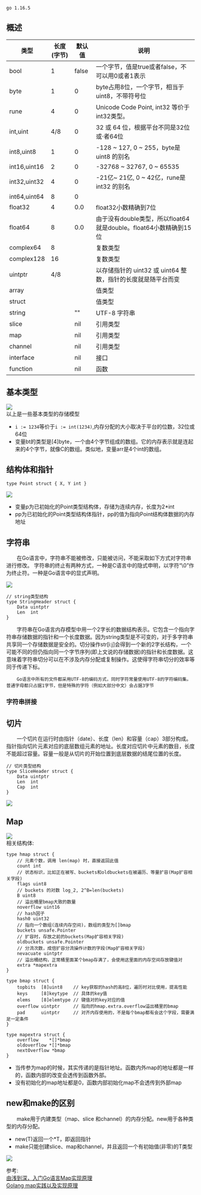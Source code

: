 

`go 1.16.5`


## 概述

| 类型	         | 长度(字节) | 默认值 | 说明 |
| ------------- | --------- | -------- | --------------------------------------- |
| bool	        | 1	        | false	   |一个字节，值是true或者false，不可以用0或者1表示
| byte	        | 1	        | 0	       |byte占用8位，一个字节，相当于uint8，不带符号位
| rune	        | 4	        | 0	       |Unicode Code Point, int32 等价于int32类型。
| int,uint	    | 4/8	    | 0	       |32 或 64 位，根据平台不同是32位或·者64位
| int8,uint8	|  1	    | 0	       |-128 ~ 127, 0 ~ 255，byte是uint8 的别名
| int16,uint16	|  2	    | 0	       |-32768 ~ 32767, 0 ~ 65535
| int32,uint32	|  4	    | 0	       |-21亿~ 21亿, 0 ~ 42亿，rune是int32 的别名
| int64,uint64	|  8	    | 0	       |
| float32	    |  4	    | 0.0	   |float32小数精确到7位
| float64	    |  8	    | 0.0	   |由于没有double类型，所以float64就是double。float64小数精确到15位
| complex64	    |  8	    | 	       |复数类型
| complex128	| 16	    | 	       |复数类型
| uintptr	    | 4/8	    | 	       |以存储指针的 uint32 或 uint64 整数，指针的长度就是随平台而变
| array			|           |          |值类型
| struct	    |		    |          |值类型
| string		|           | ""	   |UTF-8 字符串
| slice		    |           | nil	   |引用类型
| map		    |           |nil	   |引用类型
| channel		|           |nil	   |引用类型
| interface		|           |nil	   |接口
| function		|           |nil	   |函数

## 基本类型 

![](../file/golang/data-structure-1.jpeg)   
以上是一些基本类型的存储模型
* `i := 1234`等价于`i := int(1234)`,内存分配的大小取决于平台的位数，32位或64位
* 变量bt的类型是[4]byte，一个由4个字节组成的数组。它的内存表示就是连起来的4个字节，就像C的数组。类似地，变量arr是4个int的数组。


## 结构体和指针
```
type Point struct { X, Y int }
```
![](../file/golang/data-structure-2.jpeg)

* 变量p为已初始化的Point类型结构体，存储为连续内存，长度为2*int
* pp为已初始化的Point类型结构体指针，pp的值为指向Point结构体数据的内存地址



## 字符串

&emsp;&emsp;在Go语言中，字符串不能被修改，只能被访问，不能采取如下方式对字符串进行修改。
字符串的终止有两种方式，一种是C语言中的隐式申明，以字符“\0”作为终止符。一种是Go语言中的显式声明。   


![](../file/golang/data-structure-string.jpeg)
```
// string类型结构
type StringHeader struct {
	Data uintptr
	Len  int
}
```

&emsp;&emsp;字符串在Go语言内存模型中用一个2字长的数据结构表示。它包含一个指向字符串存储数据的指针和一个长度数据。因为string类型是不可变的，对于多字符串共享同一个存储数据是安全的。切分操作str[i:j]会得到一个新的2字长结构，一个可能不同的但仍指向同一个字节序列(即上文说的存储数据)的指针和长度数据。这意味着字符串切分可以在不涉及内存分配或复制操作。这使得字符串切分的效率等同于传递下标。

&emsp;&emsp;`Go语言中所有的文件都采用UTF-8的编码方式，同时字符常量使用UTF-8的字符编码集。`
`普通字母都只占据1字节，但是特殊的字符（例如大部分中文）会占据3字节`


### 字符串拼接


## 切片
&emsp;&emsp;一个切片在运行时由指针（date）、长度（len）和容量（cap）3部分构成。指针指向切片元素对应的底层数组元素的地址。长度对应切片中元素的数目，长度不能超过容量。容量一般是从切片的开始位置到底层数据的结尾位置的长度。

```
// 切片类型结构
type SliceHeader struct {
	Data uintptr
	Len  int
	Cap  int
}
```

![](../file/golang/data-structure-slice.jpeg)


## Map
![](../file/golang/data-structure-map.jpeg)    
相关结构体:
```
type hmap struct {
	// 元素个数，调用 len(map) 时，直接返回此值
	count int
	// 状态标识，比如正在被写、buckets和oldbuckets在被遍历、等量扩容(Map扩容相关字段)
	flags uint8
	// buckets 的对数 log_2, 2^B=len(buckets)
	B uint8 
	// 溢出桶里bmap大致的数量
	noverflow uint16
	// hash因子
	hash0 uint32 
	// 指向一个数组(连续内存空间)，数组的类型为[]bmap
	buckets unsafe.Pointer 
	// 扩容时，存放之前的buckets(Map扩容相关字段)
	oldbuckets unsafe.Pointer 
	// 分流次数，成倍扩容分流操作计数的字段(Map扩容相关字段)
	nevacuate uintptr 
	// 溢出桶结构，正常桶里面某个bmap存满了，会使用这里面的内存空间存放键值对
	extra *mapextra 
}

type bmap struct {
    topbits  [8]uint8    // key获取的hash的高8位，遍历时对比使用，提高性能
    keys     [8]keytype  // 具体的key值
    elems    [8]elemtype // 键值对的key对应的值
    overflow uintptr     // 指向的hmap.extra.overflow溢出桶里的bmap
    pad      uintptr     // 对齐内存使用的，不是每个bmap都有会这个字段，需要满足一定条件
}

type mapextra struct {
    overflow    *[]*bmap
    oldoverflow *[]*bmap
    nextOverflow *bmap
}
```

* 当传参为map的时候，其实传递的是指针地址。函数内外map的地址都是一样的，函数内部的改变会透传到函数外部。
* 没有初始化的map地址都是0，函数内部初始化map不会透传到外部map

## new和make的区别
&emsp;&emsp;make用于内建类型（map、slice 和channel）的内存分配。new用于各种类型的内存分配。
* new(T)返回一个*T，即返回指针
* make只能创建slice、map和channel，并且返回一个有初始值(非零)的T类型

![](../file/golang/new-make-diff.jpeg)


参考:           
[由浅到深，入门Go语言Map实现原理](https://studygolang.com/articles/32943)      
[Golang map实践以及实现原理](https://blog.csdn.net/u010853261/article/details/99699350)
